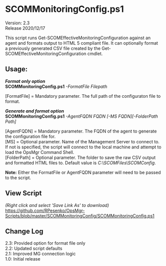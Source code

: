 # SCOMMonitoringConfig.ps1
Version: 2.3    
Release 2020/12/17

This script runs Get-SCOMEffectiveMonitoringConfiguration against an agent and formats output to HTML 5 compliant file.  It can optionally format a previously generated CSV file created by the Get-SCOMEffectiveMonitoringConfiguration cmdlet.

## Usage:
*****Format only option*****  
**SCOMMonitoringConfig.ps1** *-FormatFile Filepath*

[FormatFile] = Mandatory parameter.  The full path of the configuraton file to format.  

*****Generate and format option*****  
**SCOMMonitoringConfig.ps1** *-AgentFQDN FQDN* *[-MS FQDN][-FolderPath Path]*

[AgentFQDN] = Mandatory parameter.  The FQDN of the agent to generate the configuration file for.  
[MS] = Optional parameter.  Name of the Management Server to connect to.  If not is specified, the script will connect to the local machine and attempt to load the OpsMgr Command Shell.  
[FolderPath] = Optional parameter.  The folder to save the raw CSV output and formatted HTML files to.  Default value is _C:\SCOMFiles\SCOMConfig_.  
    
**Note:** Either the FormatFile or AgentFQDN parameter will need to be passed to the script.

## View Script    
_(Right click and select 'Save Link As' to download)_    
https://github.com/RPesenko/OpsMgr-Scripts/blob/master/SCOMMonitoringConfig/SCOMMonitoringConfig.ps1
 
## Change Log  
2.3: Provided option for format file only   
2.2: Updated script defaults    
2.1: Improved MG connection logic   
1.0: Initial release    